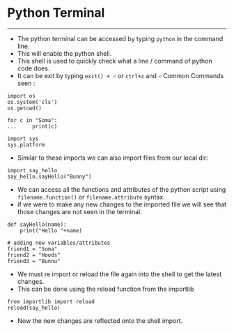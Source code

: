 # Python Terminal 
---

- The python terminal can be accessed by typing `python` in the command line.
- This will enable the python shell.
- This shell is used to quickly check what a line / command of python code does.
- It can be exit by typing `exit() + ⏎` or `ctrl+z` and `⏎`
Common Commands seen : 
```
import os
os.system('cls')
os.getcwd()

for c in "Soma":
...     print(c)
```
```
import sys
sys.platform
```
- Similar to these imports we can also import files from our local dir:
```
import say_hello
say_hello.sayHello("Bunny")
```
- We can access all the functions and attributes of the python script using `filename.function()` or `filename.attribute` syntax.
- if we were to make any new changes to the imported file we will see that those changes are not seen in the terminal. 
```
def sayHello(name):
    print("Hello "+name)

# adding new variables/attributes
friend1 = "Soma"
friend2 = "Hoods"
friend3 = "Bunnu"
```
- We must re import or reload the file again into the shell to get the latest changes.
- This can be done using the reload function from the importlib
```
from importlib import reload
reload(say_hello)
```
- Now the new changes are reflected onto the shell import.